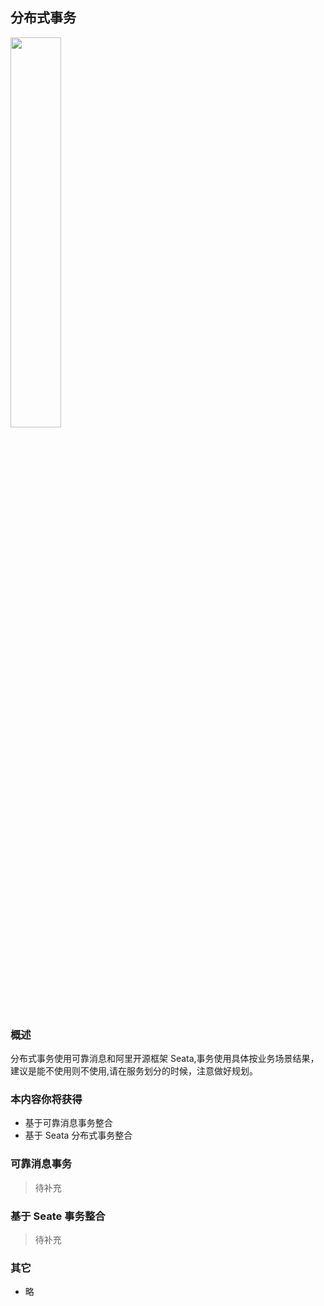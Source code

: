 ## 分布式事务

<p class="show-images"><img src="/images/undraw_operating_system_4lr6.svg" width="40%" /></p>

### 概述

分布式事务使用可靠消息和阿里开源框架 Seata,事务使用具体按业务场景结果，
建议是能不使用则不使用,请在服务划分的时候，注意做好规划。

### 本内容你将获得

- 基于可靠消息事务整合
- 基于 Seata 分布式事务整合

### 可靠消息事务

> 待补充

### 基于 Seate 事务整合

> 待补充

### 其它

- 略
